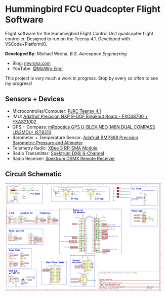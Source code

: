 # Hummingbird FCU Quadcopter Flight Software

Flight software for the Hummingbird Flight Control Unit quadcopter flight controller. Designed to run on the Teensy 4.1. Developed with VSCode+PlatformIO.

**Developed By:** Michael Wrona, *B.S. Aerospace Engineering*

* Blog: [mwrona.com](https://mwrona.com/)
* YouTube: [@MicWro Engr](https://www.youtube.com/channel/UCIeZzuXHGm7zqSFvT8xGoIQ)

This project is very much a work in progress. Stop by every so often to see my progress!

## Sensors + Devices

- Microcontroller/Computer: [PJRC Teensy 4.1](https://www.pjrc.com/store/teensy41.html)
- IMU: [Adafruit Precision NXP 9-DOF Breakout Board - FXOS8700 + FXAS21002](https://www.adafruit.com/product/3463)
- GPS + Compass: [mRobotics GPS U-BLOX NEO-M8N DUAL COMPASS LIS3MDL+ IST8310](https://mrobotics.io/docs/mro-gps-u-blox-neo-m8n-dual-compass-lis3mdl-ist8310/)
- Barometer + Temperature Sensor: [Adafruit BMP388 Precision Barometric Pressure and Altimeter](https://www.adafruit.com/product/3966)
- Telemetry Radio: [XBee 3 RP-SMA Module](https://www.sparkfun.com/products/15130)
- Radio Transmitter: [Spektrum DX6i 6-Channel](https://www.spektrumrc.com/Products/Default.aspx?ProdId=SPM6600)
- Radio Receiver: [Spektrum DSMX Remote Receiver](https://www.spektrumrc.com/Products/Default.aspx?ProdID=SPM9645)

## Circuit Schematic

![Schematic Image](images/hummingbird-sch.png)
